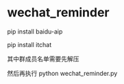 # wechat_reminder

pip install baidu-aip

pip install itchat

其中群成员名单需要先解压

然后再执行 python wechat_reminder.py
